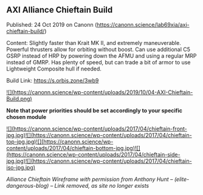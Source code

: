 ## AXI Alliance Chieftain Build

Published: 24 Oct 2019 on Canonn (https://canonn.science/lab69xia/axi-chieftain-build/)

Content: Slightly faster than Krait MK II, and extremely maneuverable. Powerful thrusters allow for orbiting without boost. Can use additional C5 GSRP instead of HRP by powering down the AFMU and using a regular MRP instead of GMRP. Has plenty of speed, but can trade a bit of armor to use Lightweight Composite hull if needed.

Build Link: https://s.orbis.zone/3wb9

[!\[\](https://canonn.science/wp-content/uploads/2019/10/04-AXI-Chieftain-Build.png)](https://canonn.science/wp-content/uploads/2019/10/04-AXI-Chieftain-Build.png "04 - AXI Chieftain Build")

**Note that power priorities should be set accordingly to your specific chosen module**

[!\[\](https://canonn.science/wp-content/uploads/2017/04/chieftain-front-jpg.jpg)](https://canonn.science/wp-content/uploads/2017/04/chieftain-front-jpg.jpg "chieftain-front-jpg")[!\[\](https://canonn.science/wp-content/uploads/2017/04/chieftain-top-jpg.jpg)](https://canonn.science/wp-content/uploads/2017/04/chieftain-top-jpg.jpg "chieftain-top-jpg")[!\[\](https://canonn.science/wp-content/uploads/2017/04/chieftain-bottom-jpg.jpg)](https://canonn.science/wp-content/uploads/2017/04/chieftain-bottom-jpg.jpg "chieftain-bottom-jpg")[!\[\](https://canonn.science/wp-content/uploads/2017/04/chieftain-side-jpg.jpg)](https://canonn.science/wp-content/uploads/2017/04/chieftain-side-jpg.jpg "chieftain-side-jpg")[!\[\](https://canonn.science/wp-content/uploads/2017/04/chieftain-iso-jpg.jpg)](https://canonn.science/wp-content/uploads/2017/04/chieftain-iso-jpg.jpg "chieftain-iso-jpg")

*Alliance Chieftain Wireframe with permission from Anthony Hunt – (elite-dangerous-blog) – Link removed, as site no longer exists*
